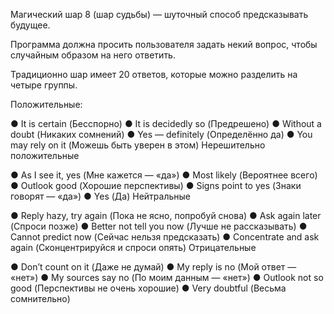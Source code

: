 Магический шар 8 (шар судьбы) — шуточный способ предсказывать будущее. 

Программа должна просить пользователя задать некий вопрос, чтобы случайным образом на него ответить.

Традиционно шар имеет 20 ответов, которые можно разделить на четыре группы.

Положительные:

● It is certain (Бесспорно)
● It is decidedly so (Предрешено)
● Without a doubt (Никаких сомнений)
● Yes — definitely (Определённо да)
● You may rely on it (Можешь быть уверен в этом)
Нерешительно положительные

● As I see it, yes (Мне кажется — «да»)
● Most likely (Вероятнее всего)
● Outlook good (Хорошие перспективы)
● Signs point to yes (Знаки говорят — «да»)
● Yes (Да)
Нейтральные

● Reply hazy, try again (Пока не ясно, попробуй снова)
● Ask again later (Спроси позже)
● Better not tell you now (Лучше не рассказывать)
● Cannot predict now (Сейчас нельзя предсказать)
● Concentrate and ask again (Сконцентрируйся и спроси опять)
Отрицательные

● Don’t count on it (Даже не думай)
● My reply is no (Мой ответ — «нет»)
● My sources say no (По моим данным — «нет»)
● Outlook not so good (Перспективы не очень хорошие)
● Very doubtful (Весьма сомнительно)
